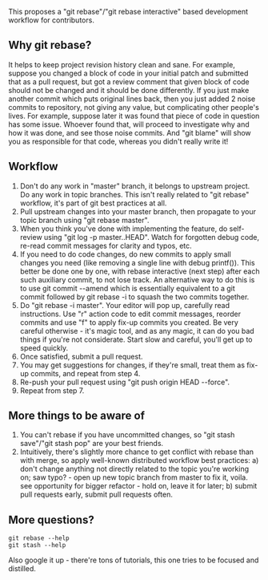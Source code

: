 This proposes a "git rebase"/"git rebase interactive" based development workflow for contributors.

## Why git rebase?

It helps to keep project revision history clean and sane. For example, suppose you changed a block of code in your initial patch and submitted that as a pull request, but got a review comment that given block of code should not be changed and it should be done differently. If you just make another commit which puts original lines back, then you just added 2 noise commits to repository, not giving any value, but complicating other people's lives. For example, suppose later it was found that piece of code in question has some issue. Whoever found that, will proceed to investigate why and how it was done, and see those noise commits. And "git blame" will show you as responsible for that code, whereas you didn't really write it!

## Workflow
1. Don't do any work in "master" branch, it belongs to upstream project. Do any work in topic branches. This isn't really related to "git rebase" workflow, it's part of git best practices at all.
2. Pull upstream changes into your master branch, then propagate to your topic branch using "git rebase master".
3. When you think you've done with implementing the feature, do self-review using "git log -p master..HEAD". Watch for forgotten debug code, re-read commit messages for clarity and typos, etc.
4. If you need to do code changes, do new commits to apply small changes you need (like removing a single line with debug printf()). This better be done one by one, with rebase interactive (next step) after each such auxiliary commit, to not lose track. An alternative way to do this is to use git commit --amend which is essentially equivalent to a git commit followed by git rebase -i to squash the two commits together.
5. Do "git rebase -i master". Your editor will pop up, carefully read instructions. Use "r" action code to edit commit messages, reorder commits and use "f" to apply fix-up commits you created. Be very careful otherwise - it's magic tool, and as any magic, it can do you bad things if you're not considerate. Start slow and careful, you'll get up to speed quickly.
6. Once satisfied, submit a pull request.
7. You may get suggestions for changes, if they're small, treat them as fix-up commits, and repeat from step 4.
8. Re-push your pull request using "git push origin HEAD --force".
9. Repeat from step 7.

## More things to be aware of
1. You can't rebase if you have uncommitted changes, so "git stash save"/"git stash pop" are your best friends.
2. Intuitively, there's slightly more chance to get conflict with rebase than with merge, so apply well-known distributed workflow best practices: a) don't change anything not directly related to the topic you're working on; saw typo? - open up new topic branch from master to fix it, voila. see opportunity for bigger refactor - hold on, leave it for later; b) submit pull requests early, submit pull requests often.

## More questions?
~~~~
git rebase --help
git stash --help
~~~~
Also google it up - there're tons of tutorials, this one tries to be focused and distilled.
